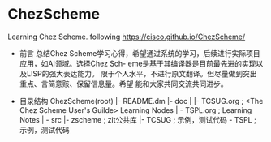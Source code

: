 # ChezScheme
Learning Chez Scheme. following https://cisco.github.io/ChezScheme/

* 前言
  总结Chez Scheme学习心得，希望通过系统的学习，后续进行实际项目应用，如AI领域。选择Chez Sch-
eme是基于其编译器是目前最先进的实现以及LISP的强大表达能力。
  限于个人水平，不进行原文翻译。但尽量做到突出重点、言简意赅、保留信息量。希望
能和大家共同交流共同进步。

* 目录结构
ChezScheme(root)
 |- README.dm
 |- doc
 |   |- TCSUG.org ; <The Chez Scheme User's Guilde> Learning Nodes
 |   \- TSPL.org ; <The Scheme Programming Language> Learning Notes
 |
 \- src 
     |- zscheme ; zit公共库
     |- TCSUG ; 示例，测试代码
     \- TSPL  ; 示例，测试代码
 
 
